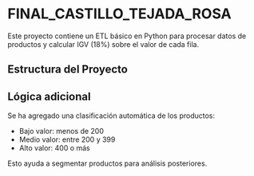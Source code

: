 # FINAL_CASTILLO_TEJADA_ROSA

Este proyecto contiene un ETL básico en Python para procesar datos de productos y calcular IGV (18%) sobre el valor de cada fila.

## Estructura del Proyecto

## Lógica adicional

Se ha agregado una clasificación automática de los productos:

- Bajo valor: menos de 200
- Medio valor: entre 200 y 399
- Alto valor: 400 o más

Esto ayuda a segmentar productos para análisis posteriores.